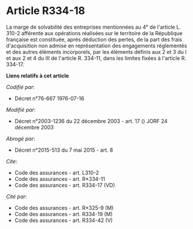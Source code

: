 # Article R334-18

La marge de solvabilité des entreprises mentionnées au 4° de l'article L. 310-2 afférente aux opérations réalisées sur le
territoire de la République française est constituée, après déduction des pertes, de la part des frais d'acquisition non
admise en représentation des engagements réglementés et des autres éléments incorporels, par les éléments définis aux 2 et 3
du I et aux 2 et 4 du III de l'article R. 334-11, dans les limites fixées à l'article R. 334-17.

**Liens relatifs à cet article**

_Codifié par_:

  - Décret n°76-667 1976-07-16

_Modifié par_:

  - Décret n°2003-1236 du 22 décembre 2003 - art. 17 () JORF 24 décembre 2003

_Abrogé par_:

  - Décret n°2015-513 du 7 mai 2015 - art. 8

_Cite_:

  - Code des assurances - art. L310-2
  - Code des assurances - art. R*334-11
  - Code des assurances - art. R334-17 (VD)

_Cité par_:

  - Code des assurances - art. R*325-9 (M)
  - Code des assurances - art. R334-19 (M)
  - Code des assurances - art. R334-42 (V)
